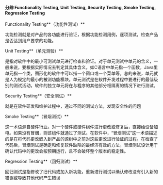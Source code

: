 #### 分辨 Functionality Testing, Unit Testing, Security Testing, Smoke Testing, Regression Testing

Functionality Testing**（功能性测试）**

功能检测就是对产品的各功能进行验证，根据功能检测用例，逐项测试，检查产品是否达到用户要求的功能。

Unit Testing**（单元测验）**

是指对软件中的最小可测试单元进行检查和验证。对于单元测试中单元的含义，一般来说，要根据实际情况去判定其具体含义，如C语言中单元指一个函数，Java里单元指一个类，图形化的软件中可以指一个窗口或一个菜单等。总的来说，单元就是人为规定的最小的被测功能模块。单元测试是在软件开发过程中要进行的最低级别的测试活动，软件的独立单元将在与程序的其他部分相隔离的情况下进行测试。

Security Testing**（安全测试）**

就是在软件研发和维护过程中，通过不同的测试方法，发现安全性的问题

Smoke Testing**（冒烟测试）**

这一术语源自硬件行业。对一个硬件或硬件组件进行更改或修复后，直接给设备加电。如果没有冒烟，则该组件就通过了测试。在软件中，“冒烟测试”这一术语描述的是在将代码更改嵌入到产品的源树中之前对这些更改进行验证的过程。在检查了代码后，冒烟测试是确定和修复软件缺陷的最经济有效的方法。冒烟测试设计用于确认代码中的更改会按预期运行，且不会破坏整个版本的稳定性。

Regression Testing**（回归测试）**

回归测试是指修改了旧代码或加入新功能，重新进行测试以确认修改没有引入新的错误或导致其他代码产生错误